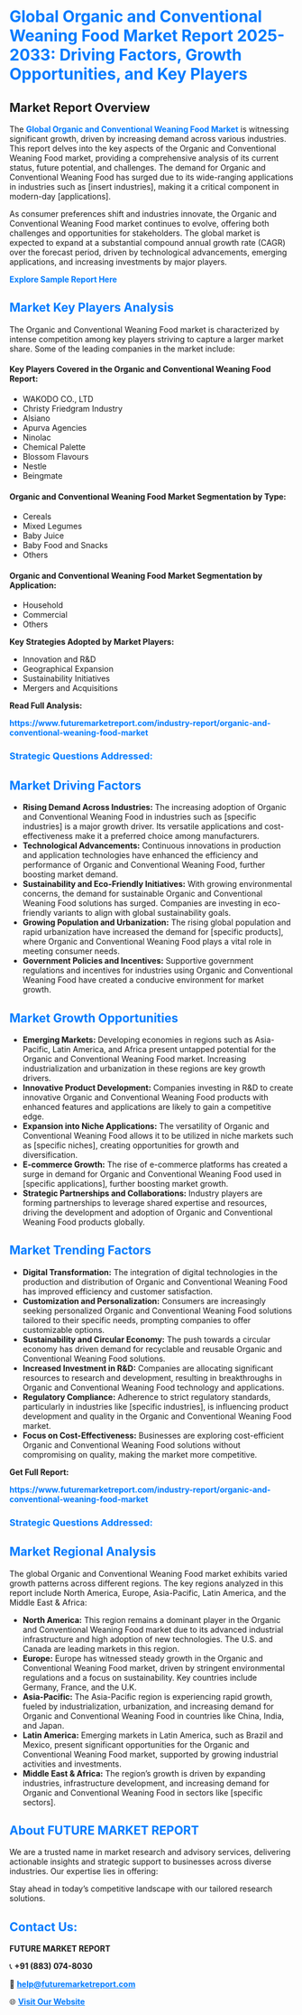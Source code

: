 <h1 style="color: #007BFF;">Global Organic and Conventional Weaning Food Market Report 2025-2033: Driving Factors, Growth Opportunities, and Key Players</h1>

<section id="overview">
<h2>Market Report Overview</h2>
<p>The <a href="https://www.futuremarketreport.com/industry-report/organic-and-conventional-weaning-food-market" style="color: #007BFF; text-decoration: none;"><strong>Global Organic and Conventional Weaning Food Market</strong></a> is witnessing significant growth, driven by increasing demand across various industries. This report delves into the key aspects of the Organic and Conventional Weaning Food market, providing a comprehensive analysis of its current status, future potential, and challenges. The demand for Organic and Conventional Weaning Food has surged due to its wide-ranging applications in industries such as [insert industries], making it a critical component in modern-day [applications].</p>
<p>As consumer preferences shift and industries innovate, the Organic and Conventional Weaning Food market continues to evolve, offering both challenges and opportunities for stakeholders. The global market is expected to expand at a substantial compound annual growth rate (CAGR) over the forecast period, driven by technological advancements, emerging applications, and increasing investments by major players.</p>
</section>

<section id="overview">
<p><a href="https://www.futuremarketreport.com/request-sample/reportId=52963" style="color: #007BFF; text-decoration: none;"><strong>Explore Sample Report Here</strong></a></p>
</section>

<section id="key-players">
<h2 style="color: #007BFF;">Market Key Players Analysis</h2>
<p>The Organic and Conventional Weaning Food market is characterized by intense competition among key players striving to capture a larger market share. Some of the leading companies in the market include:</p>
<h4>Key Players Covered in the Organic and Conventional Weaning Food Report:</h4>
<ul><li>WAKODO CO., LTD</li><li>Christy Friedgram Industry</li><li>Alsiano</li><li>Apurva Agencies</li><li>Ninolac</li><li>Chemical Palette</li><li>Blossom Flavours</li><li>Nestle</li><li>Beingmate</li></ul>
<h4>Organic and Conventional Weaning Food Market Segmentation by Type:</h4>
<ul><li>Cereals</li><li>Mixed Legumes</li><li>Baby Juice</li><li>Baby Food and Snacks</li><li>Others</li></ul>

<h4>Organic and Conventional Weaning Food Market Segmentation by Application:</h4>
<ul><li>Household</li><li>Commercial</li><li>Others</li></ul>
<p><strong>Key Strategies Adopted by Market Players:</strong></p>
<ul>
<li>Innovation and R&D</li>
<li>Geographical Expansion</li>
<li>Sustainability Initiatives</li>
<li>Mergers and Acquisitions</li>
</ul>
</section>

<section>
<p><strong>Read Full Analysis: </strong></p><a href="https://www.futuremarketreport.com/industry-report/organic-and-conventional-weaning-food-market" style="color: #007BFF; text-decoration: none;"><strong>https://www.futuremarketreport.com/industry-report/organic-and-conventional-weaning-food-market</strong></a>
<h3 style="color: #007BFF;">Strategic Questions Addressed:</h3>
</section>

<section id="driving-factors">
<h2 style="color: #007BFF;">Market Driving Factors</h2>
<ul>
<li><strong>Rising Demand Across Industries:</strong> The increasing adoption of Organic and Conventional Weaning Food in industries such as [specific industries] is a major growth driver. Its versatile applications and cost-effectiveness make it a preferred choice among manufacturers.</li>
<li><strong>Technological Advancements:</strong> Continuous innovations in production and application technologies have enhanced the efficiency and performance of Organic and Conventional Weaning Food, further boosting market demand.</li>
<li><strong>Sustainability and Eco-Friendly Initiatives:</strong> With growing environmental concerns, the demand for sustainable Organic and Conventional Weaning Food solutions has surged. Companies are investing in eco-friendly variants to align with global sustainability goals.</li>
<li><strong>Growing Population and Urbanization:</strong> The rising global population and rapid urbanization have increased the demand for [specific products], where Organic and Conventional Weaning Food plays a vital role in meeting consumer needs.</li>
<li><strong>Government Policies and Incentives:</strong> Supportive government regulations and incentives for industries using Organic and Conventional Weaning Food have created a conducive environment for market growth.</li>
</ul>
</section>

<section id="growth-opportunities">
<h2 style="color: #007BFF;">Market Growth Opportunities</h2>
<ul>
<li><strong>Emerging Markets:</strong> Developing economies in regions such as Asia-Pacific, Latin America, and Africa present untapped potential for the Organic and Conventional Weaning Food market. Increasing industrialization and urbanization in these regions are key growth drivers.</li>
<li><strong>Innovative Product Development:</strong> Companies investing in R&D to create innovative Organic and Conventional Weaning Food products with enhanced features and applications are likely to gain a competitive edge.</li>
<li><strong>Expansion into Niche Applications:</strong> The versatility of Organic and Conventional Weaning Food allows it to be utilized in niche markets such as [specific niches], creating opportunities for growth and diversification.</li>
<li><strong>E-commerce Growth:</strong> The rise of e-commerce platforms has created a surge in demand for Organic and Conventional Weaning Food used in [specific applications], further boosting market growth.</li>
<li><strong>Strategic Partnerships and Collaborations:</strong> Industry players are forming partnerships to leverage shared expertise and resources, driving the development and adoption of Organic and Conventional Weaning Food products globally.</li>
</ul>
</section>

<section id="trending-factors">
<h2 style="color: #007BFF;">Market Trending Factors</h2>
<ul>
<li><strong>Digital Transformation:</strong> The integration of digital technologies in the production and distribution of Organic and Conventional Weaning Food has improved efficiency and customer satisfaction.</li>
<li><strong>Customization and Personalization:</strong> Consumers are increasingly seeking personalized Organic and Conventional Weaning Food solutions tailored to their specific needs, prompting companies to offer customizable options.</li>
<li><strong>Sustainability and Circular Economy:</strong> The push towards a circular economy has driven demand for recyclable and reusable Organic and Conventional Weaning Food solutions.</li>
<li><strong>Increased Investment in R&D:</strong> Companies are allocating significant resources to research and development, resulting in breakthroughs in Organic and Conventional Weaning Food technology and applications.</li>
<li><strong>Regulatory Compliance:</strong> Adherence to strict regulatory standards, particularly in industries like [specific industries], is influencing product development and quality in the Organic and Conventional Weaning Food market.</li>
<li><strong>Focus on Cost-Effectiveness:</strong> Businesses are exploring cost-efficient Organic and Conventional Weaning Food solutions without compromising on quality, making the market more competitive.</li>
</ul>
</section>

<section>
<p><strong>Get Full Report: </strong></p><a href="https://www.futuremarketreport.com/industry-report/organic-and-conventional-weaning-food-market" style="color: #007BFF; text-decoration: none;"><strong>https://www.futuremarketreport.com/industry-report/organic-and-conventional-weaning-food-market</strong></a>
<h3 style="color: #007BFF;">Strategic Questions Addressed:</h3>
</section>


<section id="regional-analysis">
<h2 style="color: #007BFF;">Market Regional Analysis</h2>
<p>The global Organic and Conventional Weaning Food market exhibits varied growth patterns across different regions. The key regions analyzed in this report include North America, Europe, Asia-Pacific, Latin America, and the Middle East & Africa:</p>
<ul>
<li><strong>North America:</strong> This region remains a dominant player in the Organic and Conventional Weaning Food market due to its advanced industrial infrastructure and high adoption of new technologies. The U.S. and Canada are leading markets in this region.</li>
<li><strong>Europe:</strong> Europe has witnessed steady growth in the Organic and Conventional Weaning Food market, driven by stringent environmental regulations and a focus on sustainability. Key countries include Germany, France, and the U.K.</li>
<li><strong>Asia-Pacific:</strong> The Asia-Pacific region is experiencing rapid growth, fueled by industrialization, urbanization, and increasing demand for Organic and Conventional Weaning Food in countries like China, India, and Japan.</li>
<li><strong>Latin America:</strong> Emerging markets in Latin America, such as Brazil and Mexico, present significant opportunities for the Organic and Conventional Weaning Food market, supported by growing industrial activities and investments.</li>
<li><strong>Middle East & Africa:</strong> The region’s growth is driven by expanding industries, infrastructure development, and increasing demand for Organic and Conventional Weaning Food in sectors like [specific sectors].</li>
</ul>
</section>

<footer>
<h2 style="color: #007BFF;">About FUTURE MARKET REPORT</h2>
<p>We are a trusted name in market research and advisory services, delivering actionable insights and strategic support to businesses across diverse industries. Our expertise lies in offering:</p>

<p>Stay ahead in today’s competitive landscape with our tailored research solutions.</p>

<h2 style="color: #007BFF;">Contact Us:</h2>
<p><strong>FUTURE MARKET REPORT</strong></p>
<p>📞 <strong>+91 (883) 074-8030</strong></p>
<p>📧 <strong><a href="mailto:help@futuremarketreport.com" style="color: #007BFF;">help@futuremarketreport.com</a></strong></p>
<p>🌐 <strong><a href="https://www.futuremarketreport.com/" style="color: #007BFF;">Visit Our Website</a></strong></p>
</footer>
